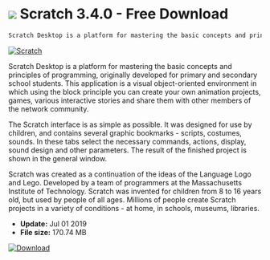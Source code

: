 # ![](https://cdn.softexe.net/static/icon/b/scratch-icon128.png) Scratch 3.4.0 - Free Download

```sh
Scratch Desktop is a platform for mastering the basic concepts and principles of programming, originally developed for primary and secondary school students.
```
[![Scratch](https:https://tse3.mm.bing.net/th?id=OIP.jEKyjYQXpAJ1iJ8_p390wwHaE1&pid=Api)](https://softexe.net/win/development-it/development-tools/scratch:fRpg.html)

Scratch Desktop is a platform for mastering the basic concepts and principles of programming, originally developed for primary and secondary school students. This application is a visual object-oriented environment in which using the block principle you can create your own animation projects, games, various interactive stories and share them with other members of the network community.&nbsp;

The Scratch interface is as simple as possible. It was designed for use by children, and contains several graphic bookmarks - scripts, costumes, sounds. In these tabs select the necessary commands, actions, display, sound design and other parameters. The result of the finished project is shown in the general window.

Scratch was created as a continuation of the ideas of the Language Logo and Lego. Developed by a team of programmers at the Massachusetts Institute of Technology. Scratch was invented for children from 8 to 16 years old, but used by people of all ages. Millions of people create Scratch projects in a variety of conditions - at home, in schools, museums, libraries.


- **Update:** Jul 01 2019
- **File size:** 170.74 MB

[![Download](https://cdn.softexe.net/static/img/download.png)](https://softexe.net/win/development-it/development-tools/scratch:fRpg.html)


